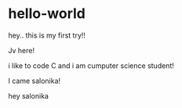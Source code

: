 # hello-world
hey.. this is my first try!!

Jv  here!

i like to code C and i am cumputer science student!

I came salonika!

hey salonika
